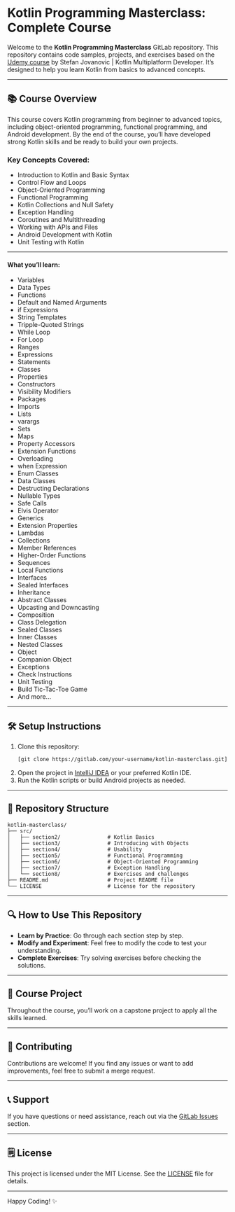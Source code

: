 # Kotlin Programming Masterclass: Complete Course

Welcome to the **Kotlin Programming Masterclass** GitLab repository. This repository contains code samples, projects, and exercises based on the [Udemy course](https://www.udemy.com/course/programming-with-kotlin-masterclass-complete-course) by Stefan Jovanovic | Kotlin Multiplatform Developer. It’s designed to help you learn Kotlin from basics to advanced concepts.

---

## 📚 Course Overview

This course covers Kotlin programming from beginner to advanced topics, including object-oriented programming, functional programming, and Android development. By the end of the course, you’ll have developed strong Kotlin skills and be ready to build your own projects.

### Key Concepts Covered:
- Introduction to Kotlin and Basic Syntax
- Control Flow and Loops
- Object-Oriented Programming
- Functional Programming
- Kotlin Collections and Null Safety
- Exception Handling
- Coroutines and Multithreading
- Working with APIs and Files
- Android Development with Kotlin
- Unit Testing with Kotlin

---

#### What you’ll learn:

- Variables
- Data Types
- Functions
- Default and Named Arguments
- if Expressions
- String Templates
- Tripple-Quoted Strings
- While Loop
- For Loop
- Ranges
- Expressions
- Statements
- Classes
- Properties
- Constructors
- Visibility Modifiers
- Packages
- Imports
- Lists
- varargs
- Sets
- Maps
- Property Accessors
- Extension Functions
- Overloading
- when Expression
- Enum Classes
- Data Classes
- Destructing Declarations
- Nullable Types
- Safe Calls
- Elvis Operator
- Generics
- Extension Properties
- Lambdas
- Collections
- Member References
- Higher-Order Functions
- Sequences
- Local Functions
- Interfaces
- Sealed Interfaces
- Inheritance
- Abstract Classes
- Upcasting and Downcasting
- Composition
- Class Delegation
- Sealed Classes
- Inner Classes
- Nested Classes
- Object
- Companion Object
- Exceptions
- Check Instructions
- Unit Testing
- Build Tic-Tac-Toe Game
- And more...

---

## 🛠️ Setup Instructions

1. Clone this repository:
   ```bash
   [git clone https://gitlab.com/your-username/kotlin-masterclass.git](https://github.com/albertml/KotlinMasterClass.git)
   ```
2. Open the project in [IntelliJ IDEA](https://www.jetbrains.com/idea/download/) or your preferred Kotlin IDE.
3. Run the Kotlin scripts or build Android projects as needed.

---

## 💂️ Repository Structure

```
kotlin-masterclass/
├── src/
│   ├── section2/               # Kotlin Basics
│   ├── section3/               # Introducing with Objects
│   ├── section4/               # Usability
│   ├── section5/               # Functional Programming
│   ├── section6/               # Object-Oriented Programming
│   ├── section7/               # Exception Handling
│   └── section8/               # Exercises and challenges
├── README.md                   # Project README file
└── LICENSE                     # License for the repository
```

---

## 🔍 How to Use This Repository

- **Learn by Practice**: Go through each section step by step.
- **Modify and Experiment**: Feel free to modify the code to test your understanding.
- **Complete Exercises**: Try solving exercises before checking the solutions.

---

## 🚀 Course Project

Throughout the course, you’ll work on a capstone project to apply all the skills learned.

---

## 🤞 Contributing

Contributions are welcome! If you find any issues or want to add improvements, feel free to submit a merge request.

---

## 📞 Support

If you have questions or need assistance, reach out via the [GitLab Issues](https://gitlab.com/your-username/kotlin-masterclass/issues) section.

---

## 🗒 License

This project is licensed under the MIT License. See the [LICENSE](./LICENSE) file for details.

---

Happy Coding! ✨

